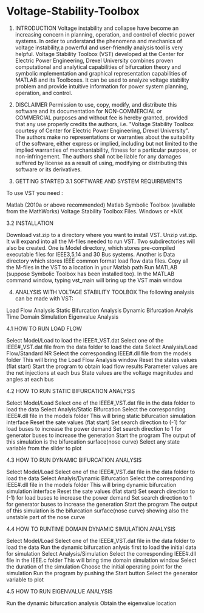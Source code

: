 # Voltage-Stability-Toolbox

1. INTRODUCTION 
Voltage instability and collapse have become an increasing concern in planning, operation, and control of electric power systems. In order to understand the phenomena and mechanics of voltage instability,a powerful and user-friendly analysis tool is very helpful. Voltage Stability Toolbox (VST) developed at the Center for Electric Power Engineering, Drexel University combines proven computational and analytical capabilities of bifurcation theory and symbolic mplementation and graphical representation capabilities of MATLAB and its Toolboxes. It can be used to analyze voltage stability problem and provide intuitive information for power system planning, operation, and control. 

 


2. DISCLAIMER 
Permission to use, copy, modify, and distribute this software and its documentation for NON-COMMERCIAL or COMMERCIAL purposes and without fee is hereby granted, provided that any use properly credits the authors, i.e. "Voltage Stability Toolbox courtesy of Center for Electric Power Engineering, Drexel University". The authors make no representations or warranties about the suitability of the software, either express or implied, including but not limited  to the implied warranties of merchantability, fitness for a particular purpose, or non-infringement. The authors shall not be liable for any damages suffered by license as a result of using, modifying or distributing this software or its derivatives. 


3. GETTING STARTED 
3.1 SOFTWARE AND SYSTEM REQUIREMENTS

To use VST you need :

Matlab (2010a or above recommended)
Matlab Symbolic Toolbox (available from the MathWorks)
Voltage Stability Toolbox Files.
Windows or *NIX

3.2 INSTALLATION

Download vst.zip to a directory where you want to install VST. 
Unzip vst.zip. It will expand into all the M-files needed to run VST. 
Two subdirectories will also be created. One is Model directory, which stores pre-compiled executable files for IEEE3,5,14 and 30 Bus systems. 
Another is Data directory which stores IEEE common format load flow data files. 
Copy all the M-files in the VST to a location in your Matlab path
Run MATLAB (suppose Symbolic Toolbox has been installed too). 
In the MATLAB command window, typing vst_main will bring up the VST main window 

4. ANALYSIS WITH VOLTAGE STABILITY TOOLBOX 
The following analysis can be made with VST:

Load Flow Analysis
Static Bifurcation Analysis
Dynamic Bifurcation Analyis
Time Domain Simulation
Eigenvalue Analysis

4.1 HOW TO RUN LOAD FLOW

Select Model/Load to load the IEEE#_VST.dat 
Select one of the IEEE#_VST.dat file from the data folder to load the data 
Select Analysis/Load Flow/Standard NR 
Select the corresponding IEEE#.dll file from the models folder 
This will bring the Load Flow Analysis window 
Reset the states values (flat start) 
Start the program to obtain load flow results 
Parameter values are the net injections at each bus 
State values are the voltage magnitudes and angles at each bus 

4.2 HOW TO RUN STATIC BIFURCATION ANALYSIS

Select Model/Load 
Select one of the IEEE#_VST.dat file in the data folder to load the data 
Select Analyis/Static Bifurcation 
Select the corresponding IEEE#.dll file in the models folder 
This will bring static bifurcation  simulation interface 
Reset the sate values (flat start) 
Set search direction to (-1) for load buses to increase the power demand 
Set search direction to 1 for generator buses to increase the generation 
Start the program
The output of this simulation is the bifurcation surface(nose curve) 
Select any state variable from the slider to plot 

4.3 HOW TO RUN DYNAMIC BIFURCATION ANALYSIS

Select Model/Load 
Select one of the IEEE#_VST.dat file in the data folder to load the data 
Select Analyis/Dynamic Bifurcation 
Select the corresponding IEEE#.dll file in the models folder 
This will bring dynamic bifurcation simulation interface 
Reset the sate values (flat start) 
Set search direction to (-1) for load buses to increase the power demand 
Set search direction to 1 for generator buses to increase the generation 
Start the program 
The output of this simulation is the bifurcation surface(nose curve) showing  also the 
unstable part of the nose curve 

4.4 HOW TO RUNTIME DOMAIN DYNAMIC SIMULATION ANALYSIS

Select Model/Load 
Select one of the IEEE#_VST.dat file in the data folder to load the data 
Run the dynamic bifurcation anlysis first to load the initial data for simulation 
Select Analysis/Simulation 
Select the corresponding IEEE#.dll file in the IEEE.c folder 
This will bring time domain simulation window 
Select the duration of the simulation 
Choose the initial operating point for the simulation 
Run the program by pushing the Start button 
Select the generator variable to plot 

4.5 HOW TO RUN EIGENVALUE ANALYSIS

Run the dynamic bifurcation analysis
Obtain the eigenvalue location
